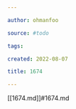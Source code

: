 ```yaml
---

author: ohmanfoo

source: #todo

tags: 

created: 2022-08-07

title: 1674

---
```

[[1674.md]]#1674.md